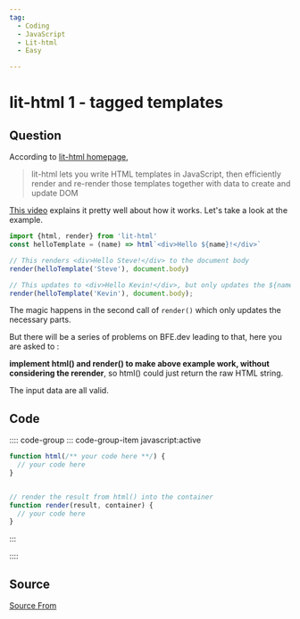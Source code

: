 ```yaml
---
tag:
  - Coding
  - JavaScript
  - Lit-html
  - Easy

---
```

  
# lit-html 1 - tagged templates

## Question
According to [lit-html homepage](https://lit-html.polymer-project.org/),

> lit-html lets you write HTML templates in JavaScript, then efficiently render and re-render those templates together with data to create and update DOM

[This video](https://www.youtube.com/watch?v=ruql541T7gc&feature=emb_title) explains it pretty well about how it works. Let's take a look at the example.

```js
import {html, render} from 'lit-html'
const helloTemplate = (name) => html`<div>Hello ${name}!</div>`

// This renders <div>Hello Steve!</div> to the document body
render(helloTemplate('Steve'), document.body)

// This updates to <div>Hello Kevin!</div>, but only updates the ${name} part
render(helloTemplate('Kevin'), document.body);
```

The magic happens in the second call of `render()` which only updates the necessary parts.

But there will be a series of problems on BFE.dev leading to that, here you are asked to :

**implement html() and render() to make above example work, without considering the rerender**, so html() could just return the raw HTML string.

The input data are all valid.

## Code
:::: code-group
::: code-group-item javascript:active
```javascript
function html(/** your code here **/) {
  // your code here
}


// render the result from html() into the container
function render(result, container) {
  // your code here
}
```
:::
    
::::



##  Source
[Source From](https://bigfrontend.dev/problem/lit-html-1-tagged-templates)

  